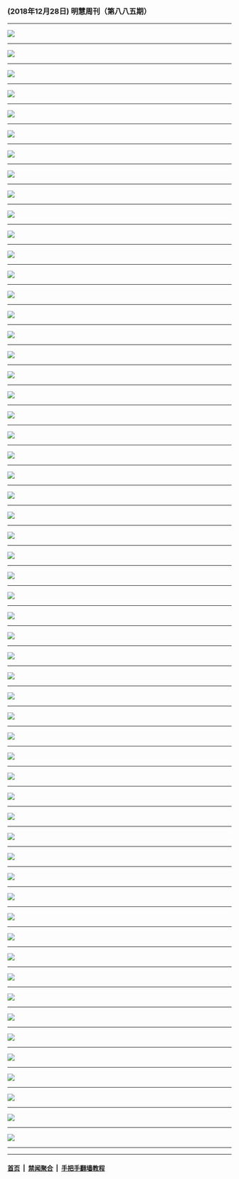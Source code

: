 ### (2018年12月28日) 明慧周刊（第八八五期） 

---

<img src="http://qikan.minghui.org/mhqkpage/qikanimage/2018/12/28/mhweekly885_read-online1.png"/><hr/>
<img src="http://qikan.minghui.org/mhqkpage/qikanimage/2018/12/28/mhweekly885_read-online2.png"/><hr/>
<img src="http://qikan.minghui.org/mhqkpage/qikanimage/2018/12/28/mhweekly885_read-online3.png"/><hr/>
<img src="http://qikan.minghui.org/mhqkpage/qikanimage/2018/12/28/mhweekly885_read-online4.png"/><hr/>
<img src="http://qikan.minghui.org/mhqkpage/qikanimage/2018/12/28/mhweekly885_read-online5.png"/><hr/>
<img src="http://qikan.minghui.org/mhqkpage/qikanimage/2018/12/28/mhweekly885_read-online6.png"/><hr/>
<img src="http://qikan.minghui.org/mhqkpage/qikanimage/2018/12/28/mhweekly885_read-online7.png"/><hr/>
<img src="http://qikan.minghui.org/mhqkpage/qikanimage/2018/12/28/mhweekly885_read-online8.png"/><hr/>
<img src="http://qikan.minghui.org/mhqkpage/qikanimage/2018/12/28/mhweekly885_read-online9.png"/><hr/>
<img src="http://qikan.minghui.org/mhqkpage/qikanimage/2018/12/28/mhweekly885_read-online10.png"/><hr/>
<img src="http://qikan.minghui.org/mhqkpage/qikanimage/2018/12/28/mhweekly885_read-online11.png"/><hr/>
<img src="http://qikan.minghui.org/mhqkpage/qikanimage/2018/12/28/mhweekly885_read-online12.png"/><hr/>
<img src="http://qikan.minghui.org/mhqkpage/qikanimage/2018/12/28/mhweekly885_read-online13.png"/><hr/>
<img src="http://qikan.minghui.org/mhqkpage/qikanimage/2018/12/28/mhweekly885_read-online14.png"/><hr/>
<img src="http://qikan.minghui.org/mhqkpage/qikanimage/2018/12/28/mhweekly885_read-online15.png"/><hr/>
<img src="http://qikan.minghui.org/mhqkpage/qikanimage/2018/12/28/mhweekly885_read-online16.png"/><hr/>
<img src="http://qikan.minghui.org/mhqkpage/qikanimage/2018/12/28/mhweekly885_read-online17.png"/><hr/>
<img src="http://qikan.minghui.org/mhqkpage/qikanimage/2018/12/28/mhweekly885_read-online18.png"/><hr/>
<img src="http://qikan.minghui.org/mhqkpage/qikanimage/2018/12/28/mhweekly885_read-online19.png"/><hr/>
<img src="http://qikan.minghui.org/mhqkpage/qikanimage/2018/12/28/mhweekly885_read-online20.png"/><hr/>
<img src="http://qikan.minghui.org/mhqkpage/qikanimage/2018/12/28/mhweekly885_read-online21.png"/><hr/>
<img src="http://qikan.minghui.org/mhqkpage/qikanimage/2018/12/28/mhweekly885_read-online22.png"/><hr/>
<img src="http://qikan.minghui.org/mhqkpage/qikanimage/2018/12/28/mhweekly885_read-online23.png"/><hr/>
<img src="http://qikan.minghui.org/mhqkpage/qikanimage/2018/12/28/mhweekly885_read-online24.png"/><hr/>
<img src="http://qikan.minghui.org/mhqkpage/qikanimage/2018/12/28/mhweekly885_read-online25.png"/><hr/>
<img src="http://qikan.minghui.org/mhqkpage/qikanimage/2018/12/28/mhweekly885_read-online26.png"/><hr/>
<img src="http://qikan.minghui.org/mhqkpage/qikanimage/2018/12/28/mhweekly885_read-online27.png"/><hr/>
<img src="http://qikan.minghui.org/mhqkpage/qikanimage/2018/12/28/mhweekly885_read-online28.png"/><hr/>
<img src="http://qikan.minghui.org/mhqkpage/qikanimage/2018/12/28/mhweekly885_read-online29.png"/><hr/>
<img src="http://qikan.minghui.org/mhqkpage/qikanimage/2018/12/28/mhweekly885_read-online30.png"/><hr/>
<img src="http://qikan.minghui.org/mhqkpage/qikanimage/2018/12/28/mhweekly885_read-online31.png"/><hr/>
<img src="http://qikan.minghui.org/mhqkpage/qikanimage/2018/12/28/mhweekly885_read-online32.png"/><hr/>
<img src="http://qikan.minghui.org/mhqkpage/qikanimage/2018/12/28/mhweekly885_read-online33.png"/><hr/>
<img src="http://qikan.minghui.org/mhqkpage/qikanimage/2018/12/28/mhweekly885_read-online34.png"/><hr/>
<img src="http://qikan.minghui.org/mhqkpage/qikanimage/2018/12/28/mhweekly885_read-online35.png"/><hr/>
<img src="http://qikan.minghui.org/mhqkpage/qikanimage/2018/12/28/mhweekly885_read-online36.png"/><hr/>
<img src="http://qikan.minghui.org/mhqkpage/qikanimage/2018/12/28/mhweekly885_read-online37.png"/><hr/>
<img src="http://qikan.minghui.org/mhqkpage/qikanimage/2018/12/28/mhweekly885_read-online38.png"/><hr/>
<img src="http://qikan.minghui.org/mhqkpage/qikanimage/2018/12/28/mhweekly885_read-online39.png"/><hr/>
<img src="http://qikan.minghui.org/mhqkpage/qikanimage/2018/12/28/mhweekly885_read-online40.png"/><hr/>
<img src="http://qikan.minghui.org/mhqkpage/qikanimage/2018/12/28/mhweekly885_read-online41.png"/><hr/>
<img src="http://qikan.minghui.org/mhqkpage/qikanimage/2018/12/28/mhweekly885_read-online42.png"/><hr/>
<img src="http://qikan.minghui.org/mhqkpage/qikanimage/2018/12/28/mhweekly885_read-online43.png"/><hr/>
<img src="http://qikan.minghui.org/mhqkpage/qikanimage/2018/12/28/mhweekly885_read-online44.png"/><hr/>
<img src="http://qikan.minghui.org/mhqkpage/qikanimage/2018/12/28/mhweekly885_read-online45.png"/><hr/>
<img src="http://qikan.minghui.org/mhqkpage/qikanimage/2018/12/28/mhweekly885_read-online46.png"/><hr/>
<img src="http://qikan.minghui.org/mhqkpage/qikanimage/2018/12/28/mhweekly885_read-online47.png"/><hr/>
<img src="http://qikan.minghui.org/mhqkpage/qikanimage/2018/12/28/mhweekly885_read-online48.png"/><hr/>
<img src="http://qikan.minghui.org/mhqkpage/qikanimage/2018/12/28/mhweekly885_read-online49.png"/><hr/>
<img src="http://qikan.minghui.org/mhqkpage/qikanimage/2018/12/28/mhweekly885_read-online50.png"/><hr/>
<img src="http://qikan.minghui.org/mhqkpage/qikanimage/2018/12/28/mhweekly885_read-online51.png"/><hr/>
<img src="http://qikan.minghui.org/mhqkpage/qikanimage/2018/12/28/mhweekly885_read-online52.png"/><hr/>
<img src="http://qikan.minghui.org/mhqkpage/qikanimage/2018/12/28/mhweekly885_read-online53.png"/><hr/>
<img src="http://qikan.minghui.org/mhqkpage/qikanimage/2018/12/28/mhweekly885_read-online54.png"/><hr/>
<img src="http://qikan.minghui.org/mhqkpage/qikanimage/2018/12/28/mhweekly885_read-online55.png"/><hr/>
<img src="http://qikan.minghui.org/mhqkpage/qikanimage/2018/12/28/mhweekly885_read-online56.png"/><hr/>


---

#### [首页](../../../..) &nbsp;|&nbsp; [禁闻聚合](https://github.com/gfw-breaker/banned-news) &nbsp;|&nbsp; [手把手翻墙教程](https://github.com/gfw-breaker/guides) 